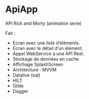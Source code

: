 # ApiApp
API Rick and Morty (animation serie)

Fait :
- Ecran avec une liste d’éléments.
- Ecran avec le détail d’un élément.
- Appel WebService à une API Rest.
- Stockage de données en cache
- Affichage SplashScreen
- Architecture : MVVM
- Datalive (sql)
- HILT
- Glide
- Dagger
